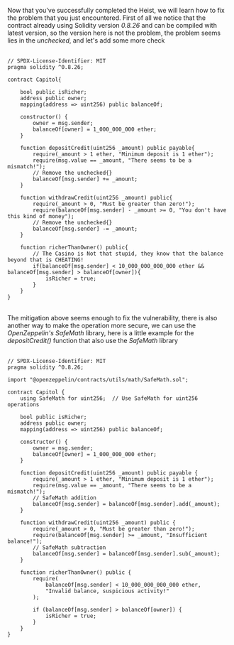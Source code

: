 Now that you've successfully completed the Heist, we will learn how to fix the problem that you just encountered. First of all we notice that the contract already using Solidity version *0.8.26* and can be compiled with latest version, so the version here is not the problem, the problem seems lies in the *unchecked*, and let's add some more check &nbsp;  
&nbsp;  

```solidity
// SPDX-License-Identifier: MIT
pragma solidity ^0.8.26;

contract Capitol{
    
    bool public isRicher;
    address public owner;
    mapping(address => uint256) public balanceOf;

    constructor() {
        owner = msg.sender;
        balanceOf[owner] = 1_000_000_000 ether;
    }

    function depositCredit(uint256 _amount) public payable{
        require(_amount > 1 ether, "Minimum deposit is 1 ether");
        require(msg.value == _amount, "There seems to be a mismatch!");
        // Remove the unchecked{}
        balanceOf[msg.sender] += _amount;
    }

    function withdrawCredit(uint256 _amount) public{
        require(_amount > 0, "Must be greater than zero!");
        require(balanceOf[msg.sender] - _amount >= 0, "You don't have this kind of money");
        // Remove the unchecked{}
        balanceOf[msg.sender] -= _amount;
    }

    function richerThanOwner() public{
        // The Casino is Not that stupid, they know that the balance beyond that is CHEATING!
        if(balanceOf[msg.sender] < 10_000_000_000_000 ether && balanceOf[msg.sender] > balanceOf[owner]){
            isRicher = true;
        }
    }
}
```
&nbsp;  
The mitigation above seems enough to fix the vulnerability, there is also another way to make the operation more secure, we can use the *OpenZeppelin's SafeMath* library, here is a little example for the *depositCredit()* function that also use the *SafeMath* library &nbsp;  
&nbsp;  

```solidity
// SPDX-License-Identifier: MIT
pragma solidity ^0.8.26;

import "@openzeppelin/contracts/utils/math/SafeMath.sol";

contract Capitol {
    using SafeMath for uint256;  // Use SafeMath for uint256 operations

    bool public isRicher;
    address public owner;
    mapping(address => uint256) public balanceOf;

    constructor() {
        owner = msg.sender;
        balanceOf[owner] = 1_000_000_000 ether;
    }

    function depositCredit(uint256 _amount) public payable {
        require(_amount > 1 ether, "Minimum deposit is 1 ether");
        require(msg.value == _amount, "There seems to be a mismatch!");
        // SafeMath addition
        balanceOf[msg.sender] = balanceOf[msg.sender].add(_amount);
    }

    function withdrawCredit(uint256 _amount) public {
        require(_amount > 0, "Must be greater than zero!");
        require(balanceOf[msg.sender] >= _amount, "Insufficient balance!");
        // SafeMath subtraction
        balanceOf[msg.sender] = balanceOf[msg.sender].sub(_amount);
    }

    function richerThanOwner() public {
        require(
            balanceOf[msg.sender] < 10_000_000_000_000 ether,
            "Invalid balance, suspicious activity!"
        );

        if (balanceOf[msg.sender] > balanceOf[owner]) {
            isRicher = true;
        }
    }
}
```

